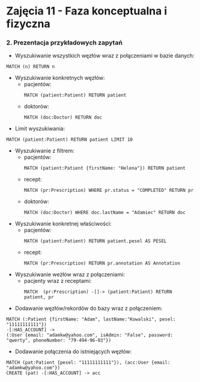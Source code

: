 # Zajęcia 11 - Faza konceptualna i fizyczna



### 2. Prezentacja przykładowych zapytań
- Wyszukiwanie wszystkich węzłów wraz z połączeniami w bazie danych:
```
MATCH (n) RETURN n
```
- Wyszukiwanie konkretnych węzłów:
  - pacjentów:
    ```
    MATCH (patient:Patient) RETURN patient
    ```
  - doktorów:
    ```
    MATCH (doc:Doctor) RETURN doc
    ```
- Limit wyszukiwania:
```
MATCH (patient:Patient) RETURN patient LIMIT 10
```
- Wyszukiwanie z filtrem:
  - pacjentów:
    ```
    MATCH (patient:Patient {firstName: "Helena"}) RETURN patient
    ```
  - recept:
    ```
    MATCH (pr:Prescription) WHERE pr.status = "COMPLETED" RETURN pr
    ```
  - doktorów:
    ```
    MATCH (doc:Doctor) WHERE doc.lastName = "Adamiec" RETURN doc
    ```
- Wyszukiwanie konkretnej właściwości:
  - pacjentów:
    ```
    MATCH (patient:Patient) RETURN patient.pesel AS PESEL
    ```
  - recept:
    ```
    MATCH (pr:Prescription) RETURN pr.annotation AS Annotation
    ```
- Wyszukiwanie weżłów wraz z połączeniami:
  - pacjenty wraz z receptami:
    ```
    MATCH  (pr:Prescription) -[]-> (patient:Patient) RETURN patient, pr
    ```
- Dodawanie węzłów/rekordów do bazy wraz z połączeniem:
```
MATCH (:Patient {firstName: "Adam", lastName:"Kowalski", pesel: "11111111111"})
-[:HAS_ACCOUNT] ->
(:User {email: "adamkw@yahoo.com", isAdmin: "False", password: "qwerty", phoneNumber: "79-494-96-03"})
```
- Dodawanie połączenia do istniejących węzłów:
```
MATCH (pat:Patient {pesel: "11111111111"}), (acc:User {email: "adamkw@yahoo.com"})
CREATE (pat) -[:HAS_ACCOUNT] -> acc
```

